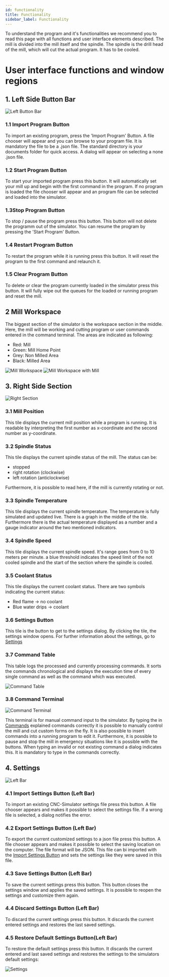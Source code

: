```yaml
---
id: functionality
title: Functionality
sidebar_label: Functionality
---
```


To understand the program and it's functionalities we recommend you to read this page with all
functions and user interface elements described. The mill is divided into the mill itself and the spindle. The spindle is the drill head of the mill, which will cut the actual program. It has to be cooled.

# User interface functions and window regions

## 1. Left Side Button Bar

![Left Button Bar](/img/screenshot/leftBar.png)

### 1.1 Import Program Button

To import an existing program, press the 'Import Program' Button. A file chooser will appear and you can browse to your program file. It is mandatory the file to be a .json file. The standard directory is your documents folder for quick access. A dialog will appear on selecting a none .json file. 

### 1.2 Start Program Button

To start your imported program press this button. It will automatically set your mill up and begin with the first command in the program. If no program is loaded the file chooser will appear and an program file can be selected and loaded into the simulator.

### 1.3Stop Program Button

To stop / pause the program press this button. This button will not delete the programm out of the simulator. You can resume the program by pressing the 'Start Program' Button. 

### 1.4 Restart Program Button

To restart the program while it is running press this button. It will reset the program to the first command and relaunch it.

### 1.5 Clear Program Button

To delete or clear the program currently loaded in the simulator press this button. It will fully wipe out the queues for the loaded or running program and reset the mill.

## 2 Mill Workspace

The biggest section of the simulator is the workspace section in the middle. Here, the mill will be working and cutting program or user commands entered in the command terminal. The areas are indicated as following:

* Red: Mill
* Green: Mill Home Point
* Grey: Non Milled Area
* Black: Milled Area

![Mill Workspace](/img/screenshot/workspace.png)
![Mill Workspace with Mill](/img/screenshot/workspaceWithMill.png)

## 3. Right Side Section

![Right Section](/img/screenshot/rightSection.png)

### 3.1 Mill Position

This tile displays the current mill position while a program is running. It is readable by interpreting the first number as x-coordinate and the second number as y-coordinate. 

### 3.2 Spindle Status

This tile displays the current spindle status of the mill. The status can be:

* stopped
* right rotation (clockwise)
* left rotation (anticlockwise)

Furthermore, it is possible to read here, if the mill is currently rotating or not.

### 3.3 Spindle Temperature

This tile displays the current spindle temperature. The temperature is fully simulated and updated live. There is a graph in the middle of the tile. Furthermore there is the actual temperature displayed as a number and a gauge indicator around the two mentioned indicators.

### 3.4 Spindle Speed

This tile displays the current spindle speed. It's range goes from 0 to 10 meters per minute. a blue threshold indicates the speed limit of the not cooled spindle and the start of the section where the spindle is cooled. 

### 3.5 Coolant Status

This tile displays the current coolant status. There are two symbols indicating the current status:

* Red flame -> no coolant
* Blue water drips -> coolant

### 3.6 Settings Button

This tile is the button to get to the settings dialog. By clicking the tile, the settings window opens. For further information about the settings, go to [Settings](#settings)

### 3.7 Command Table

This table logs the processed and currently processing commands. It sorts the commands chronological and displays the execution time of every single command as well as the command which was executed. 

![Command Table](/img/screenshot/tableWithCommands.png)

### 3.8 Command Terminal

![Command Terminal](/img/screenshot/terminal.png)

This terminal is for manual command input to the simulator. By typing the in [Commands](user/commands) explained commands correctly it is possible to manually control the mill and cut custom forms on the fly. It is also possible to insert commands into a running program to edit it. Furthermore, it is possible to pause and stop the mill in emergency situations like it is possible with the buttons. When typing an invalid or not existing command a dialog indicates this. It is mandatory to type in the commands correctly.

## 4. Settings

![Left Bar](/img/screenshot/settingsLeftBar.png)

### 4.1 Import Settings Button (Left Bar)

To import an existing CNC-Simulator settings file press this button. A file chooser appears and makes it possible to select the settings file. If a wrong file is selected, a dialog notifies the error. 

### 4.2 Export Settings Button (Left Bar)

To export the current customized settings to a json file press this button. A file chooser appears and makes it possible to select the saving location on the computer. The file format will be JSON. This file can bi imported with the [Import Settings Button](#import-settings-button-left-bar) and sets the settings like they were saved in this file.

### 4.3 Save Settings Button (Left Bar)

To save the current settings press this button. This button closes the settings window and applies the saved settings. It is possible to reopen the settings and customize them again.

### 4.4 Discard Settings Button (Left Bar)

To discard the current settings press this button. It discards the current entered settings and restores the last saved settings. 

### 4.5 Restore Default Settings Button(Left Bar)

To restore the default settings press this button. It discards the current entered and last saved settings and restores the settings to the simulators default settings:

![Settings](/img/screenshot/settings.png)